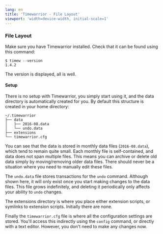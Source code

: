 ```yaml
---
lang: en
title: 'Timewarrior - File Layout'
viewport: 'width=device-width, initial-scale=1'
---
```


### File Layout

Make sure you have Timewarrior installed. Check that it can be found
using this command:

    $ timew --version
    1.4.2

The version is displayed, all is well.

#### Setup

There is no setup with Timewarrior, you simply start using it, and the
data directory is automatically created for you. By default this
structure is created in your home directory:

    ~/.timewarrior
    ├── data
    │   ├── 2016-08.data
    │   └── undo.data
    ├── extensions
    └── timewarrior.cfg

You can see that the data is stored in monthly data files
(`2016-08.data`), which tend to remain quite small. Each monthly file is
self-contained, and data does not span multiple files. This means you
can archive or delete old data simply by moving/removing older data
files. There should never be a situation where you need to manually edit
these files.

The `undo.data` file stores transactions for the `undo` command.
Although shown here, it will only exist once you start making changes to
the data files. This file grows indefinitely, and deleting it
periodically only affects your ability to `undo` changes.

The extensions directory is where you place either extension scripts, or
symlinks to extension scripts. Initially there are none.

Finally the `timewarrior.cfg` file is where all the configuration
settings are stored. You\'ll access this indirectly using the `config`
command, or directly with a text editor. However, you don\'t need to
make any changes now.
